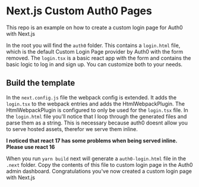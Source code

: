 # Next.js Custom Auth0 Pages

This repo is an example on how to create a custom login page for Auth0 with Next.js

In the root you will find the `auth0` folder. This contains a `login.html` file, which is the default Custom Login Page provider by Auth0 with the form removed. The `login.tsx` is a basic react app with the form and contains the basic logic to log in and sign up. You can customize both to your needs.

## Build the template

In the `next.config.js` file the webpack config is extended. It adds the `login.tsx` to the webpack entries and adds the HtmlWebpackPlugin. The HtmlWebpackPlugin is configured to only be used for the `login.tsx` file. In the `login.html` file you'll notice that I loop through the generated files and parse them as a string. This is necessary because auth0 doesnt allow you to serve hosted assets, therefor we serve them inline.

**I noticed that react 17 has some problems when being served inline. Please use react 16**

When you run `yarn build` next will generate a `auth0-login.html` file in the `.next` folder. Copy the contents of this file to custom login page in the Auth0 admin dashboard. Congratulations you've now created a custom login page with Next.js
